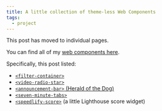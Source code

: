 ```yaml
---
title: A little collection of theme-less Web Components
tags:
  - project
---
```

This post has moved to individual pages.

You can find all of my [web components here](/web/?category=web-components).

Specifically, this post listed:
* [`<filter-container>`](/web/filter-container/)
* [`<video-radio-star>`](/web/video-radio-star/)
* [`<announcement-bar>` (Herald of the Dog)](/web/announcement-bar/)
* [`<seven-minute-tabs>`](/web/seven-minute-tabs/)
* [`<speedlify-score>`](/web/lighthouse-in-footer/) (a little Lighthouse score widget)
